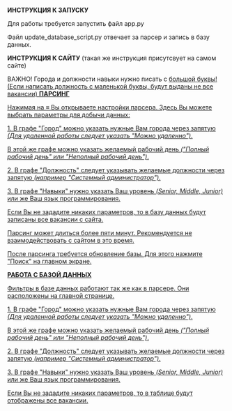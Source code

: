 <b>ИНСТРУКЦИЯ К ЗАПУСКУ</b>
<p>Для работы требуется запустить файл app.py</p>
<p>Файл update_database_script.py отвечает за парсер и запись в базу данных.</p>
<p><b>ИНСТРУКЦИЯ К САЙТУ</b> (такая же инструкция присутсвует на самом сайте)</p>
ВАЖНО! Города и должности навыки нужно писать c <u>большой буквы! (Если написать должность с маленькой буквы, будут выданы не все вакансии)
<b>ПАРСИНГ</b>
<p>Нажимая на ≡ Вы открываете настройки парсера. Здесь Вы можете выбрать параметры для добычи данных:</p>
<p>1. В графе "Город" можно указать нужные Вам города через запятую <i>(Для удаленной работы следует указать "Можно удаленно")</i>.</p>
<p>В этой же графе можно указать желаемый рабочий день <i>("Полный рабочий день" или "Неполный рабочий день")</i>.</P>
<p>2. В графе "Должность" следует указывать желаемые должности через запятую <i>(например "Системный администратор")</i>.</p>
<p>3. В графе "Навыки" нужно указать Ваш уровень <i>(Senior, Middle, Junior)</i> или же Ваш язык программирования.</p>
<p>Если Вы не зададите никаких параметров, то в базу данных будут записаны все вакансии с сайта.</p>
<p>Парсинг может длиться более пяти минут. Рекомендуется не взаимодействовать с сайтом в это время.</p>
<p>После парсинга требуется обновление базы. Для этого нажмите "Поиск" на главном экране.</p>
<b>РАБОТА С БАЗОЙ ДАННЫХ</b>
<p>Фильтры в базе данных работают так же как в парсере. Они расположены на главной странице.</p>
<p>1. В графе "Город" можно указать нужные Вам города через запятую <i>(Для удаленной работы следует указать "Можно удаленно")</i>.</p>
<p>В этой же графе можно указать желаемый рабочий день <i>("Полный рабочий день" или "Неполный рабочий день")</i>.</P>
<p>2. В графе "Должность" следует указывать желаемые должности через запятую <i>(например "Системный администратор")</i>.</p>
<p>3. В графе "Навыки" нужно указать Ваш уровень <i>(Senior, Middle, Junior)</i> или же Ваш язык программирования.</p>
<p>Если Вы не зададите никаких параметров, то в таблице будут отображены все вакансии.</p>
